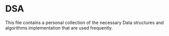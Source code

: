 # DSA
This file contains a personal collection of the necessary Data structures and algorithms implementation that are used frequently.

